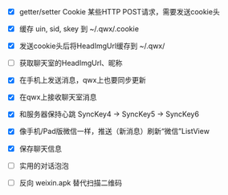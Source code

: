- [x] getter/setter Cookie 某些HTTP POST请求，需要发送cookie头
- [x] 缓存 uin, sid, skey 到 ~/.qwx/.cookie 
- [x] 发送cookie头后将HeadImgUrl缓存到 ~/.qwx/ 
- [ ] 获取聊天室的HeadImgUrl、昵称
- [x] 在手机上发送消息，qwx上也要同步更新
- [x] 在qwx上接收聊天室消息
- [x] 和服务器保持心跳 SyncKey4 -> SyncKey5 -> SyncKey6
- [x] 像手机/Pad版微信一样，推送（新消息）刷新“微信”ListView
- [x] 保存聊天信息
- [ ] 实用的对话泡泡
- [ ] 反向 weixin.apk 替代扫描二维码

